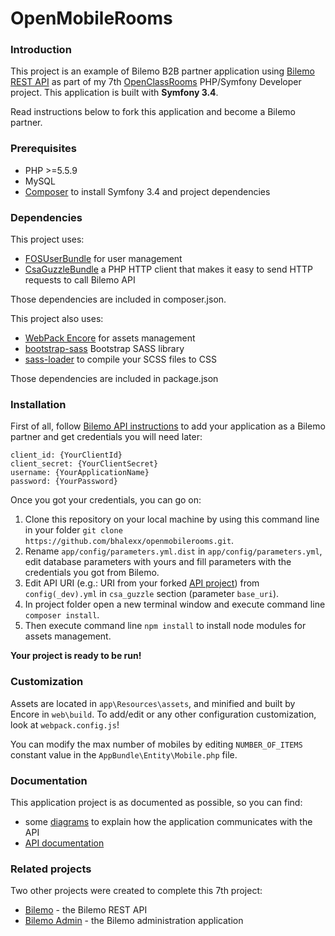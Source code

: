 # OpenMobileRooms

### Introduction
This project is an example of Bilemo B2B partner application using [Bilemo REST API][1] as part of my 7th [OpenClassRooms](https://openclassrooms.com/) PHP/Symfony Developer project. This application is built with **Symfony 3.4**.

Read instructions below to fork this application and become a Bilemo partner.

### Prerequisites
- PHP >=5.5.9
- MySQL
- [Composer][2] to install Symfony 3.4 and project dependencies

### Dependencies
This project uses:
- [FOSUserBundle][3] for user management
- [CsaGuzzleBundle][4] a PHP HTTP client that makes it easy to send HTTP requests to call Bilemo API

Those dependencies are included in composer.json.

This project also uses:
- [WebPack Encore][5] for assets management
- [bootstrap-sass][6] Bootstrap SASS library
- [sass-loader][7] to compile your SCSS files to CSS

Those dependencies are included in package.json

### Installation
First of all, follow [Bilemo API instructions][8] to add your application as a Bilemo partner and get credentials you will need later:
```
client_id: {YourClientId}
client_secret: {YourClientSecret}
username: {YourApplicationName}
password: {YourPassword}
```
Once you got your credentials, you can go on:

1. Clone this repository on your local machine by using this command line in your folder `git clone https://github.com/bhalexx/openmobilerooms.git`.
2. Rename `app/config/parameters.yml.dist` in `app/config/parameters.yml`, edit database parameters with yours and fill parameters with the credentials you got from Bilemo.
3. Edit API URI (e.g.: URI from your forked [API project][1]) from `config(_dev).yml` in `csa_guzzle` section (parameter `base_uri`).
5. In project folder open a new terminal window and execute command line `composer install`.
6. Then execute command line `npm install` to install node modules for assets management.

**Your project is ready to be run!**

### Customization
Assets are located in `app\Resources\assets`, and minified and built by Encore in `web\build`. To add/edit or any other configuration customization, look at `webpack.config.js`!

You can modify the max number of mobiles by editing `NUMBER_OF_ITEMS` constant value in the `AppBundle\Entity\Mobile.php` file.

### Documentation
This application project is as documented as possible, so you can find:
- some [diagrams][9] to explain how the application communicates with the API
- [API documentation][10]

### Related projects
Two other projects were created to complete this 7th project:
- [Bilemo][11] - the Bilemo REST API
- [Bilemo Admin][12] - the Bilemo administration application

[1]: https://github.com/bhalexx/bilemo
[2]: https://getcomposer.org/
[3]: https://github.com/FriendsOfSymfony/FOSUserBundle
[4]: https://github.com/csarrazi/CsaGuzzleBundle
[5]: https://github.com/symfony/webpack-encore
[6]: https://github.com/twbs/bootstrap-sass
[7]: https://github.com/webpack-contrib/sass-loader
[8]: https://github.com/bhalexx/bilemo#authentication-to-access-api
[9]: https://github.com/bhalexx/openmobilerooms/tree/master/diagrams
[10]: https://github.com/bhalexx/bilemo#documentation
[11]: https://github.com/bhalexx/bilemo
[12]: https://github.com/bhalexx/bilemo_admin
